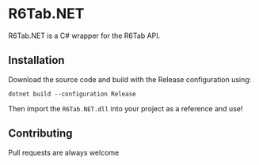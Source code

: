 # R6Tab.NET

R6Tab.NET is a C# wrapper for the R6Tab API.

## Installation

Download the source code and build with the Release configuration using:
```
dotnet build --configuration Release
```
Then import the `R6Tab.NET.dll` into your project as a reference and use!

## Contributing
Pull requests are always welcome